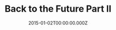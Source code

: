 ---
title: "Back to the Future Part II"
year: 1989
date: 2015-01-02T00:00:00.000Z
permalink: /almanac/movies/2015-01-02-back-to-the-future-part-ii/index.html
rating: 3
---